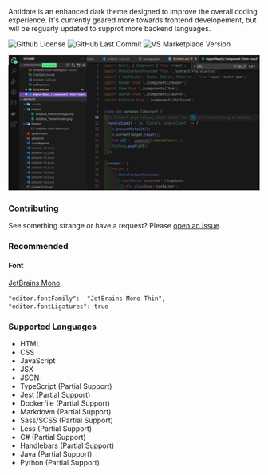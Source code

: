 Antidote is an enhanced dark theme designed to improve the overall coding experience. It's currently geared more towards frontend developement, but will be reguarly updated to supprot more backend languages.

![Github License](https://flat.badgen.net/github/license/philecker/antidote/)
![GitHub Last Commit](https://flat.badgen.net/github/last-commit/philecker/antidote/main/)
![VS Marketplace Version](https://flat.badgen.net/vs-marketplace/v/philecker.antidote)

![Antidote Preview](images/Antidote_ThemePreview.PNG)

### Contributing

See something strange or have a request? Please [open an issue](https://github.com/philecker/antidote/issues).

### Recommended
#### Font

[JetBrains Mono](https://www.jetbrains.com/lp/mono/)

    "editor.fontFamily":  "JetBrains Mono Thin",
    "editor.fontLigatures": true

### Supported Languages

* HTML
* CSS
* JavaScript
* JSX
* JSON
* TypeScript (Partial Support)
* Jest (Partial Support)
* Dockerfile (Partial Support)
* Markdown (Partial Support)
* Sass/SCSS (Partial Support)
* Less (Partial Support)
* C# (Partial Support)
* Handlebars (Partial Support)
* Java (Partial Support)
* Python (Partial Support)